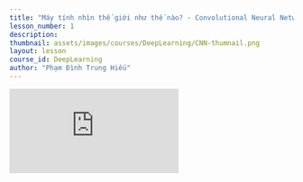 ```yaml
---
title: "Máy tính nhìn thế giới như thế nào? - Convolutional Neural Network"
lesson_number: 1
description: 
thumbnail: assets/images/courses/DeepLearning/CNN-thumnail.png
layout: lesson
course_id: DeepLearning
author: "Phạm Đình Trung Hiếu"
---
```


<div class="video-container">
  <iframe 
    src="https://www.youtube.com/embed/S3d_Hp3UiJI?rel=0" 
    title="Máy tính nhìn thế giới như thế nào? - Convolutional Neural Network" 
    frameborder="0" 
    allow="accelerometer; autoplay; clipboard-write; encrypted-media; gyroscope; picture-in-picture" 
    allowfullscreen>
  </iframe>
</div>